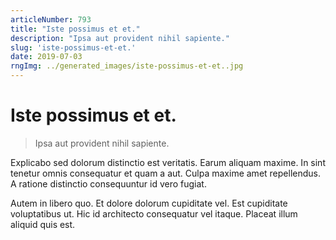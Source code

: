 ```yaml
---
articleNumber: 793
title: "Iste possimus et et."
description: "Ipsa aut provident nihil sapiente."
slug: 'iste-possimus-et-et.'
date: 2019-07-03
rngImg: ../generated_images/iste-possimus-et-et..jpg
---
```


# Iste possimus et et.

> Ipsa aut provident nihil sapiente.

Explicabo sed dolorum distinctio est veritatis. Earum aliquam maxime. In sint tenetur omnis consequatur et quam a aut. Culpa maxime amet repellendus. A ratione distinctio consequuntur id vero fugiat.
 Autem in libero quo. Et dolore dolorum cupiditate vel. Est cupiditate voluptatibus ut. Hic id architecto consequatur vel itaque. Placeat illum aliquid quis est.
